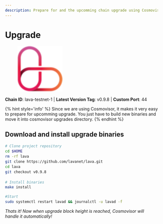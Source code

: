 ```yaml
---
description: Prepare for and the upcomming chain upgrade using Cosmovisor.
---
```


# Upgrade

<figure><img src="https://github.com/takeshi-val/Logo/raw/main/lava.png" width="150" alt=""><figcaption></figcaption></figure>

**Chain ID**: lava-testnet-1 | **Latest Version Tag**: v0.9.8 | **Custom Port**: 44

{% hint style='info' %}
Since we are using Cosmovisor, it makes it very easy to prepare for upcomming upgrade.
You just have to build new binaries and move it into cosmovisor upgrades directory.
{% endhint %}

## Download and install upgrade binaries

```bash
# Clone project repository
cd $HOME
rm -rf lava
git clone https://github.com/lavanet/lava.git
cd lava
git checkout v0.9.8

# Install binaries
make install
```

```bash
#Start 
sudo systemctl restart lavad && journalctl -u lavad -f
```

*Thats it! Now when upgrade block height is reached, Cosmovisor will handle it automatically!*
